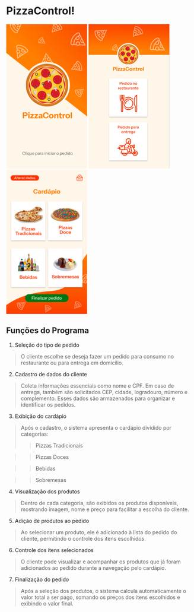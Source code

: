 # PizzaControl!

<img src="https://github.com/MKevin2/PizzariaControl/blob/main/img/pizzalogo.png" width="218px" height="389px"> <img src="https://github.com/MKevin2/PizzariaControl/blob/main/img/page2.png" width="218px" height="389px"> <img src="https://github.com/MKevin2/PizzariaControl/blob/main/img/page3.png" width="218px" height="389px">

## Funções do Programa

1. Seleção do tipo de pedido
 > O cliente escolhe se deseja fazer um pedido para consumo no restaurante ou para entrega em domicílio.
2. Cadastro de dados do cliente
 > Coleta informações essenciais como nome e CPF. Em caso de entrega, também são solicitados CEP, cidade, logradouro, número e complemento. Esses dados são armazenados para organizar e identificar os pedidos.
3. Exibição do cardápio
 > Após o cadastro, o sistema apresenta o cardápio dividido por categorias:
>> Pizzas Tradicionais

>> Pizzas Doces

>> Bebidas

>> Sobremesas

4. Visualização dos produtos
 > Dentro de cada categoria, são exibidos os produtos disponíveis, mostrando imagem, nome e preço para facilitar a escolha do cliente.
5. Adição de produtos ao pedido
 > Ao selecionar um produto, ele é adicionado à lista do pedido do cliente, permitindo o controle dos itens escolhidos.
6. Controle dos itens selecionados
 > O cliente pode visualizar e acompanhar os produtos que já foram adicionados ao pedido durante a navegação pelo cardápio.
7. Finalização do pedido
 > Após a seleção dos produtos, o sistema calcula automaticamente o valor total a ser pago, somando os preços dos itens escolhidos e exibindo o valor final.

